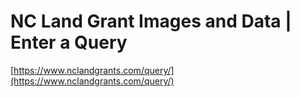 # NC Land Grant Images and Data | Enter a Query

[https://www.nclandgrants.com/query/](https://www.nclandgrants.com/query/)
